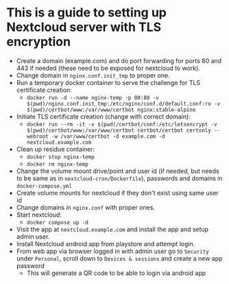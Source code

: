 # This is a guide to setting up Nextcloud server with TLS encryption

- Create a domain (example.com) and do port forwarding for ports 80 and 443 if needed (these need to be exposed for nextcloud to work).
- Change domain in `nginx.conf.init_tmp` to proper one.
- Run a temporary docker container to serve the challenge for TLS certificate creation:
	- `docker run -d --name nginx-temp -p 80:80 -v $(pwd)/nginx.conf.init_tmp:/etc/nginx/conf.d/default.conf:ro -v $(pwd)/certbot/www:/var/www/certbot nginx:stable-alpine`
- Initiate TLS certificate creation (change with correct domain):
	- `docker run --rm -it -v $(pwd)/certbot/conf:/etc/letsencrypt -v $(pwd)/certbot/www:/var/www/certbot certbot/certbot certonly --webroot -w /var/www/certbot -d example.com -d nextcloud.example.com`
- Clean up residue container:
	- `docker stop nginx-temp`
	- `docker rm nginx-temp`
- Change the volume mount drive/point and user id (if needed, but needs to be same as in `nextcloud-cron/Dockerfile`), passwords and domains in `docker-compose.yml`
- Create volume mounts for nextcloud if they don't exist using same user id
- Change domains in `nginx.conf` with proper ones.
- Start nextcloud:
	- `docker compose up -d`
- Visit the app at `nextcloud.example.com` and install the app and setup admin user.
- Install Nextcloud android app from playstore and attempt login.
- From web app via browser logged in with admin user go to `Security` under `Personal`, scroll down to `Devices & sessions` and create a new app password
	- This will generate a QR code to be able to login via android app
